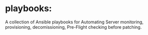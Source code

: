 # playbooks:

A collection of Ansible playbooks for Automating Server monitoring, provisioning, decomissioning, Pre-Flight checking before patching. 
